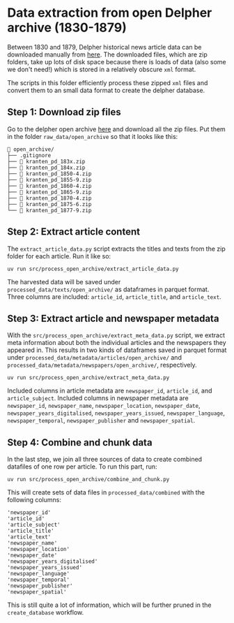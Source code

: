 # Data extraction from open Delpher archive (1830-1879)
Between 1830 and 1879, Delpher historical news article data can be downloaded manually from [here](https://www.delpher.nl/over-delpher/delpher-open-krantenarchief/download-teksten-kranten-1618-1879#b1741).
The downloaded files, which are zip folders, take up lots of disk space because there is loads of data (also some we don't need!) which is stored in a relatively obscure `xml` format. 

The scripts in this folder efficiently process these zipped `xml` files and convert them to an small data format to create the delpher database.

## Step 1: Download zip files

Go to the delpher open archive [here](https://www.delpher.nl/over-delpher/delpher-open-krantenarchief/download-teksten-kranten-1618-1879#b1741) and download all the zip files. Put them in the folder `raw_data/open_archive` so that it looks like this:

```
📁 open_archive/
├── .gitignore
├── 📜 kranten_pd_183x.zip
├── 📜 kranten_pd_184x.zip
├── 📜 kranten_pd_1850-4.zip
├── 📜 kranten_pd_1855-9.zip
├── 📜 kranten_pd_1860-4.zip
├── 📜 kranten_pd_1865-9.zip
├── 📜 kranten_pd_1870-4.zip
├── 📜 kranten_pd_1875-6.zip
└── 📜 kranten_pd_1877-9.zip
```

## Step 2: Extract article content
The `extract_article_data.py` script extracts the titles and texts from the zip folder for each article. Run it like so:

```
uv run src/process_open_archive/extract_article_data.py
```

The harvested data will be saved under `processed_data/texts/open_archive/` as dataframes in parquet format. Three columns are included: `article_id`,  `article_title`, and `article_text`.

## Step 3: Extract article and newspaper metadata

With the `src/process_open_archive/extract_meta_data.py` script, we extract meta information about both the individual articles and the newspapers they appeared in. This results in two kinds of dataframes saved in parquet format under `processed_data/metadata/articles/open_archive/` and `processed_data/metadata/newspapers/open_archive/`, respectively.

```
uv run src/process_open_archive/extract_meta_data.py
```

Included columns in article metadata are `newspaper_id`, `article_id`, and `article_subject`. Included columns in newspaper metadata are `newspaper_id`, `newspaper_name`, `newspaper_location`, `newspaper_date`, `newspaper_years_digitalised`, `newspaper_years_issued`, `newspaper_language`, `newspaper_temporal`, `newspaper_publisher` and `newspaper_spatial`.

## Step 4: Combine and chunk data

In the last step, we join all three sources of data to create combined datafiles of one row per article. To run this part, run:

```
uv run src/process_open_archive/combine_and_chunk.py
```

This will create sets of data files in `processed_data/combined` with the following columns:

```
'newspaper_id'
'article_id'
'article_subject'
'article_title'
'article_text'
'newspaper_name'
'newspaper_location'
'newspaper_date'
'newspaper_years_digitalised'
'newspaper_years_issued'
'newspaper_language'
'newspaper_temporal'
'newspaper_publisher'
'newspaper_spatial'
```

This is still quite a lot of information, which will be further pruned in the `create_database` workflow.